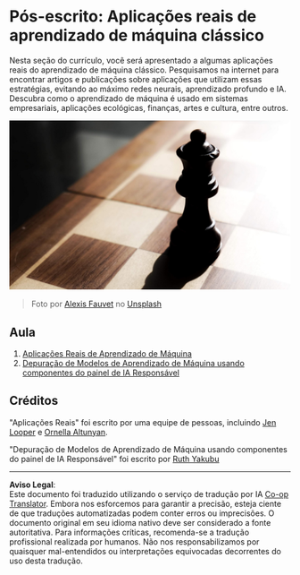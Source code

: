 <!--
CO_OP_TRANSLATOR_METADATA:
{
  "original_hash": "5e069a0ac02a9606a69946c2b3c574a9",
  "translation_date": "2025-08-29T21:09:28+00:00",
  "source_file": "9-Real-World/README.md",
  "language_code": "br"
}
-->
# Pós-escrito: Aplicações reais de aprendizado de máquina clássico

Nesta seção do currículo, você será apresentado a algumas aplicações reais do aprendizado de máquina clássico. Pesquisamos na internet para encontrar artigos e publicações sobre aplicações que utilizam essas estratégias, evitando ao máximo redes neurais, aprendizado profundo e IA. Descubra como o aprendizado de máquina é usado em sistemas empresariais, aplicações ecológicas, finanças, artes e cultura, entre outros.

![chess](../../../translated_images/chess.e704a268781bdad85d1876b6c2295742fa0d856e7dcf3659147052df9d3db205.br.jpg)

> Foto por <a href="https://unsplash.com/@childeye?utm_source=unsplash&utm_medium=referral&utm_content=creditCopyText">Alexis Fauvet</a> no <a href="https://unsplash.com/s/photos/artificial-intelligence?utm_source=unsplash&utm_medium=referral&utm_content=creditCopyText">Unsplash</a>
  
## Aula

1. [Aplicações Reais de Aprendizado de Máquina](1-Applications/README.md)  
2. [Depuração de Modelos de Aprendizado de Máquina usando componentes do painel de IA Responsável](2-Debugging-ML-Models/README.md)

## Créditos

"Aplicações Reais" foi escrito por uma equipe de pessoas, incluindo [Jen Looper](https://twitter.com/jenlooper) e [Ornella Altunyan](https://twitter.com/ornelladotcom).

"Depuração de Modelos de Aprendizado de Máquina usando componentes do painel de IA Responsável" foi escrito por [Ruth Yakubu](https://twitter.com/ruthieyakubu)

---

**Aviso Legal**:  
Este documento foi traduzido utilizando o serviço de tradução por IA [Co-op Translator](https://github.com/Azure/co-op-translator). Embora nos esforcemos para garantir a precisão, esteja ciente de que traduções automatizadas podem conter erros ou imprecisões. O documento original em seu idioma nativo deve ser considerado a fonte autoritativa. Para informações críticas, recomenda-se a tradução profissional realizada por humanos. Não nos responsabilizamos por quaisquer mal-entendidos ou interpretações equivocadas decorrentes do uso desta tradução.